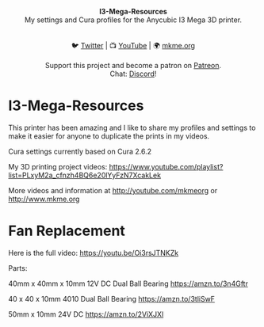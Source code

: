 <p align="center">
<b>I3-Mega-Resources</b><br>
My settings and Cura profiles for the Anycubic I3 Mega 3D printer.<br><br>
<br>🐦 <a href="https://twitter.com/mkmeorg">Twitter</a>
| 📺 <a href="https://www.youtube.com/mkmeorg">YouTube</a>
| 🌍 <a href="http://www.mkme.org">mkme.org</a><br>
<br>
Support this project and become a patron on <a href="https://www.patreon.com/EricWilliam">Patreon</a>.<br>
Chat: <a href="https://discord.gg/j9S4Fgv">Discord</a></b>!
</p>


# I3-Mega-Resources


This printer has been amazing and I like to share my profiles and settings to make it easier for anyone to duplicate the prints in my videos.

Cura settings currently based on Cura 2.6.2

My 3D printing project videos: https://www.youtube.com/playlist?list=PLxyM2a_cfnzh4BQ6e20lYyFzN7XcakLek

More videos and information at http://youtube.com/mkmeorg or http://www.mkme.org

# Fan Replacement

Here is the full video:  https://youtu.be/Oi3rsJTNKZk

Parts: 

40mm x 40mm x 10mm 12V DC Dual Ball Bearing  https://amzn.to/3n4Gftr

40 x 40 x 10mm 4010 Dual Ball Bearing https://amzn.to/3tliSwF

50mm x 10mm 24V DC https://amzn.to/2ViXJXl